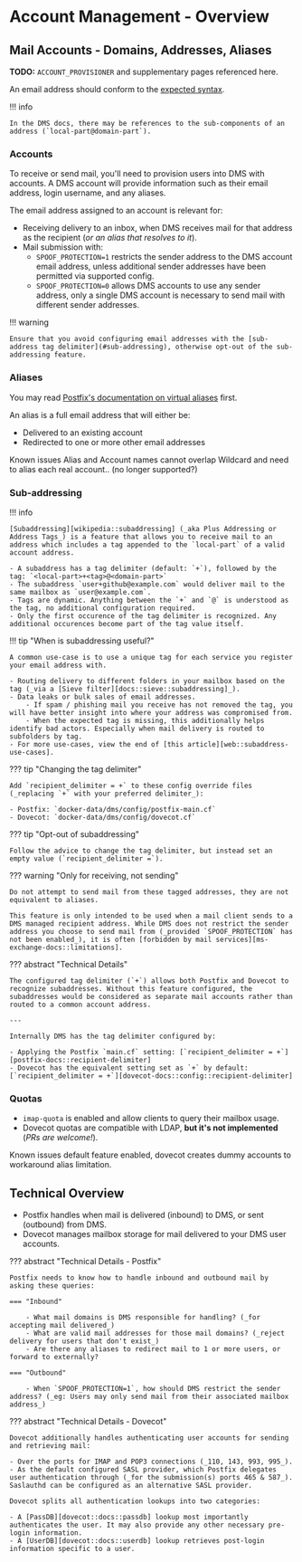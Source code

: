# Account Management - Overview

## Mail Accounts - Domains, Addresses, Aliases

**TODO:** `ACCOUNT_PROVISIONER` and supplementary pages referenced here.

An email address should conform to the [expected syntax](https://en.wikipedia.org/wiki/Email_address#Syntax).

!!! info

    In the DMS docs, there may be references to the sub-components of an address (`local-part@domain-part`).

### Accounts

To receive or send mail, you'll need to provision users into DMS with accounts. A DMS account will provide information such as their email address, login username, and any aliases.

The email address assigned to an account is relevant for:

- Receiving delivery to an inbox, when DMS receives mail for that address as the recipient (_or an alias that resolves to it_).
- Mail submission with:
    - `SPOOF_PROTECTION=1` restricts the sender address to the DMS account email address, unless additional sender addresses have been permitted via supported config.
    - `SPOOF_PROTECTION=0` allows DMS accounts to use any sender address, only a single DMS account is necessary to send mail with different sender addresses.

!!! warning

    Ensure that you avoid configuring email addresses with the [sub-address tag delimiter](#sub-addressing), otherwise opt-out of the sub-addressing feature.

### Aliases

You may read [Postfix's documentation on virtual aliases][postfix-docs::virtual-alias] first.

An alias is a full email address that will either be:

- Delivered to an existing account
- Redirected to one or more other email addresses

Known issues
Alias and Account names cannot overlap
Wildcard and need to alias each real account.. (no longer supported?)

### Sub-addressing

!!! info

    [Subaddressing][wikipedia::subaddressing] (_aka Plus Addressing or Address Tags_) is a feature that allows you to receive mail to an address which includes a tag appended to the `local-part` of a valid account address.

    - A subaddress has a tag delimiter (default: `+`), followed by the tag: `<local-part>+<tag>@<domain-part>`
    - The subaddress `user+github@example.com` would deliver mail to the same mailbox as `user@example.com`.
    - Tags are dynamic. Anything between the `+` and `@` is understood as the tag, no additional configuration required.
    - Only the first occurence of the tag delimiter is recognized. Any additional occurences become part of the tag value itself.

!!! tip "When is subaddressing useful?"

    A common use-case is to use a unique tag for each service you register your email address with.

    - Routing delivery to different folders in your mailbox based on the tag (_via a [Sieve filter][docs::sieve::subaddressing]_).
    - Data leaks or bulk sales of email addresses.
        - If spam / phishing mail you receive has not removed the tag, you will have better insight into where your address was compromised from.
        - When the expected tag is missing, this additionally helps identify bad actors. Especially when mail delivery is routed to subfolders by tag.
    - For more use-cases, view the end of [this article][web::subaddress-use-cases].

??? tip "Changing the tag delimiter"

    Add `recipient_delimiter = +` to these config override files (_replacing `+` with your preferred delimiter_):

    - Postfix: `docker-data/dms/config/postfix-main.cf`
    - Dovecot: `docker-data/dms/config/dovecot.cf`

??? tip "Opt-out of subaddressing"

    Follow the advice to change the tag delimiter, but instead set an empty value (`recipient_delimiter =`).

??? warning "Only for receiving, not sending"

    Do not attempt to send mail from these tagged addresses, they are not equivalent to aliases.

    This feature is only intended to be used when a mail client sends to a DMS managed recipient address. While DMS does not restrict the sender address you choose to send mail from (_provided `SPOOF_PROTECTION` has not been enabled_), it is often [forbidden by mail services][ms-exchange-docs::limitations].

??? abstract "Technical Details"

    The configured tag delimiter (`+`) allows both Postfix and Dovecot to recognize subaddresses. Without this feature configured, the subaddresses would be considered as separate mail accounts rather than routed to a common account address.

    ---

    Internally DMS has the tag delimiter configured by:

    - Applying the Postfix `main.cf` setting: [`recipient_delimiter = +`][postfix-docs::recipient-delimiter]
    - Dovecot has the equivalent setting set as `+` by default: [`recipient_delimiter = +`][dovecot-docs::config::recipient-delimiter]


### Quotas

- `imap-quota` is enabled and allow clients to query their mailbox usage.
- Dovecot quotas are compatible with LDAP, **but it's not implemented** (_PRs are welcome!_).

Known issues
default feature enabled, dovecot creates dummy accounts to workaround alias limitation.

## Technical Overview

- Postfix handles when mail is delivered (inbound) to DMS, or sent (outbound) from DMS.
- Dovecot manages mailbox storage for mail delivered to your DMS user accounts.

??? abstract "Technical Details - Postfix"

    Postfix needs to know how to handle inbound and outbound mail by asking these queries:

    === "Inbound"

        - What mail domains is DMS responsible for handling? (_for accepting mail delivered_)
        - What are valid mail addresses for those mail domains? (_reject delivery for users that don't exist_)
        - Are there any aliases to redirect mail to 1 or more users, or forward to externally?

    === "Outbound"

        - When `SPOOF_PROTECTION=1`, how should DMS restrict the sender address? (_eg: Users may only send mail from their associated mailbox address_)

??? abstract "Technical Details - Dovecot"

    Dovecot additionally handles authenticating user accounts for sending and retrieving mail:

    - Over the ports for IMAP and POP3 connections (_110, 143, 993, 995_).
    - As the default configured SASL provider, which Postfix delegates user authentication through (_for the submission(s) ports 465 & 587_). Saslauthd can be configured as an alternative SASL provider.

    Dovecot splits all authentication lookups into two categories:

    - A [PassDB][dovecot::docs::passdb] lookup most importantly authenticates the user. It may also provide any other necessary pre-login information.
    - A [UserDB][dovecot::docs::userdb] lookup retrieves post-login information specific to a user.

[docs::sieve::subaddressing]: ../advanced/mail-sieve.md#subaddress-mailbox-routing
[web::subaddress-use-cases]: https://www.codetwo.com/admins-blog/plus-addressing/
[wikipedia::subaddressing]: https://en.wikipedia.org/wiki/Email_address#Sub-addressing
[ms-exchange-docs::limitations]: https://learn.microsoft.com/en-us/exchange/recipients-in-exchange-online/plus-addressing-in-exchange-online#using-plus-addresses

[postfix-docs::virtual-alias]: http://www.postfix.org/VIRTUAL_README.html#virtual_alias
[postfix-docs::recipient-delimiter]: http://www.postfix.org/postconf.5.html#recipient_delimiter
[dovecot-docs::config::recipient-delimiter]: https://doc.dovecot.org/settings/core/#core_setting-recipient_delimiter
